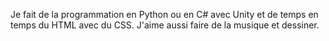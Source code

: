 Je fait de la programmation en Python ou en C# avec Unity et de temps en temps du HTML avec du CSS.
J'aime aussi faire de la musique et dessiner.

<!---
ARNPIK/ARNPIK is a ✨ special ✨ repository because its `README.md` (this file) appears on your GitHub profile.
You can click the Preview link to take a look at your changes.
--->
